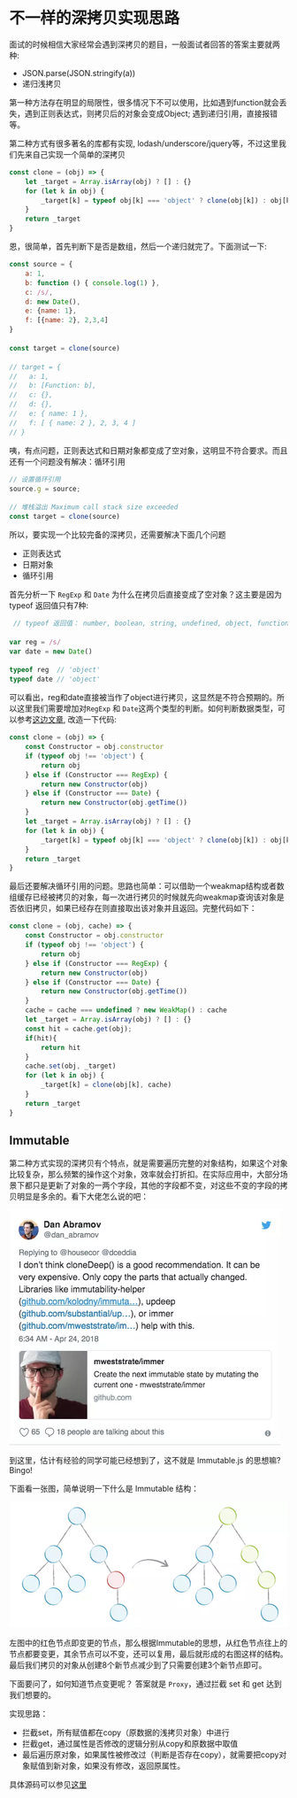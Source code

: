 # 不一样的深拷贝实现思路

面试的时候相信大家经常会遇到深拷贝的题目，一般面试者回答的答案主要就两种:

- JSON.parse(JSON.stringify(a))
- 递归浅拷贝

第一种方法存在明显的局限性，很多情况下不可以使用，比如遇到function就会丢失，遇到正则表达式，则拷贝后的对象会变成Object;
遇到递归引用，直接报错等。

第二种方式有很多著名的库都有实现, lodash/underscore/jquery等，不过这里我们先来自己实现一个简单的深拷贝

```javascript
const clone = (obj) => {
    let _target = Array.isArray(obj) ? [] : {}
    for (let k in obj) {
        _target[k] = typeof obj[k] === 'object' ? clone(obj[k]) : obj[k]
    }
    return _target
}
```

恩，很简单，首先判断下是否是数组，然后一个递归就完了。下面测试一下:

```javascript
const source = {
    a: 1,
    b: function () { console.log(1) },
    c: /s/,
    d: new Date(),
    e: {name: 1},
    f: [{name: 2}, 2,3,4]
}

const target = clone(source)

// target = {
//   a: 1,
//   b: [Function: b],
//   c: {},
//   d: {},
//   e: { name: 1 },
//   f: [ { name: 2 }, 2, 3, 4 ]
// }

```

咦，有点问题，正则表达式和日期对象都变成了空对象，这明显不符合要求。而且还有一个问题没有解决：循环引用

```javascript
// 设置循环引用
source.g = source;

// 堆栈溢出 Maximum call stack size exceeded
const target = clone(source)
```

所以，要实现一个比较完备的深拷贝，还需要解决下面几个问题

- 正则表达式
- 日期对象
- 循环引用

首先分析一下 `RegExp` 和 `Date` 为什么在拷贝后直接变成了空对象？这主要是因为typeof 返回值只有7种:

```javascript
 // typeof 返回值： number, boolean, string, undefined, object, function,symbol

var reg = /s/
var date = new Date()

typeof reg  // 'object'
typeof date // 'object'
```

可以看出，reg和date直接被当作了object进行拷贝，这显然是不符合预期的。所以这里我们需要增加对`RegExp` 和 `Date`这两个类型的判断。如何判断数据类型，可以参考[这边文章](https://www.cnblogs.com/onepixel/p/5126046.html), 改造一下代码:

```javascript
const clone = (obj) => {
    const Constructor = obj.constructor
    if (typeof obj !== 'object') {
        return obj
    } else if (Constructor === RegExp) {
        return new Constructor(obj)
    } else if (Constructor === Date) {
        return new Constructor(obj.getTime())
    }
    let _target = Array.isArray(obj) ? [] : {}
    for (let k in obj) {
        _target[k] = typeof obj[k] === 'object' ? clone(obj[k]) : obj[k]
    }
    return _target
}
```

最后还要解决循环引用的问题。思路也简单：可以借助一个weakmap结构或者数组缓存已经被拷贝的对象，每一次进行拷贝的时候就先向weakmap查询该对象是否依旧拷贝，如果已经存在则直接取出该对象并且返回。完整代码如下：

```javascript
const clone = (obj, cache) => {
    const Constructor = obj.constructor
    if (typeof obj !== 'object') {
        return obj
    } else if (Constructor === RegExp) {
        return new Constructor(obj)
    } else if (Constructor === Date) {
        return new Constructor(obj.getTime())
    }
    cache = cache === undefined ? new WeakMap() : cache
    let _target = Array.isArray(obj) ? [] : {}
    const hit = cache.get(obj);
    if(hit){
        return hit
    }
    cache.set(obj, _target)
    for (let k in obj) {
        _target[k] = clone(obj[k], cache)
    }
    return _target
}
```

## Immutable

第二种方式实现的深拷贝有个特点，就是需要遍历完整的对象结构，如果这个对象比较复杂，那么频繁的操作这个对象，效率就会打折扣。在实际应用中，大部分场景下都只是更新了对象的一两个字段，其他的字段都不变，对这些不变的字段的拷贝明显是多余的。看下大佬怎么说的吧：

![image](./res/dan_immutable.png)

到这里，估计有经验的同学可能已经想到了，这不就是 Immutable.js 的思想嘛? Bingo!

下面看一张图，简单说明一下什么是 Immutable 结构：

![image](res/immutable.png)

左图中的红色节点即变更的节点，那么根据Immutable的思想，从红色节点往上的节点都要变更，其余节点可以不变，还可以复用，最后就形成的右图这样的结构。最后我们拷贝的对象从创建8个新节点减少到了只需要创建3个新节点即可。

下面要问了，如何知道节点变更呢？ 答案就是 `Proxy`，通过拦截 set 和 get 达到我们想要的。

实现思路：

- 拦截set，所有赋值都在copy（原数据的浅拷贝对象）中进行
- 拦截get，通过属性是否修改的逻辑分别从copy和原数据中取值
- 最后遍历原对象，如果属性被修改过（判断是否存在copy），就需要把copy对象赋值到新对象，如果没有修改，返回原属性。

具体源码可以参见[这里](https://github.com/KieSun/Dream/blob/master/content/toys/deepClone/index.js)